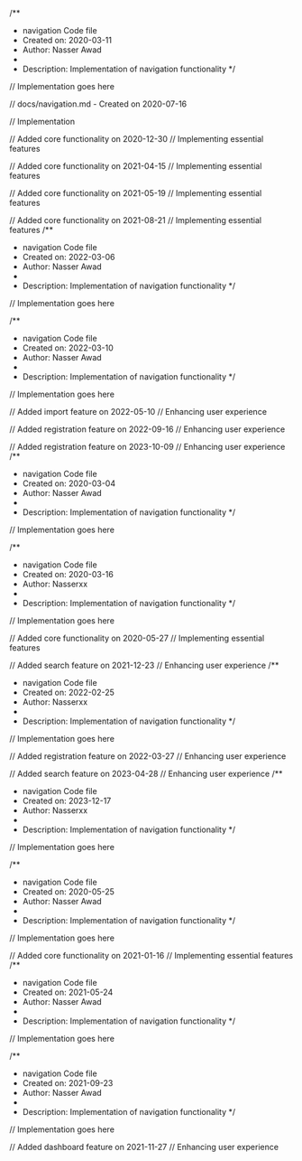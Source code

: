 /**
 * navigation Code file
 * Created on: 2020-03-11
 * Author: Nasser Awad
 *
 * Description: Implementation of navigation functionality
 */
 
// Implementation goes here

// docs/navigation.md - Created on 2020-07-16

// Implementation

// Added core functionality on 2020-12-30
// Implementing essential features

// Added core functionality on 2021-04-15
// Implementing essential features

// Added core functionality on 2021-05-19
// Implementing essential features

// Added core functionality on 2021-08-21
// Implementing essential features
/**
 * navigation Code file
 * Created on: 2022-03-06
 * Author: Nasser Awad
 *
 * Description: Implementation of navigation functionality
 */
 
// Implementation goes here

/**
 * navigation Code file
 * Created on: 2022-03-10
 * Author: Nasser Awad
 *
 * Description: Implementation of navigation functionality
 */
 
// Implementation goes here


// Added import feature on 2022-05-10
// Enhancing user experience

// Added registration feature on 2022-09-16
// Enhancing user experience

// Added registration feature on 2023-10-09
// Enhancing user experience
/**
 * navigation Code file
 * Created on: 2020-03-04
 * Author: Nasser Awad
 *
 * Description: Implementation of navigation functionality
 */
 
// Implementation goes here

/**
 * navigation Code file
 * Created on: 2020-03-16
 * Author: Nasserxx
 *
 * Description: Implementation of navigation functionality
 */
 
// Implementation goes here


// Added core functionality on 2020-05-27
// Implementing essential features

// Added search feature on 2021-12-23
// Enhancing user experience
/**
 * navigation Code file
 * Created on: 2022-02-25
 * Author: Nasserxx
 *
 * Description: Implementation of navigation functionality
 */
 
// Implementation goes here


// Added registration feature on 2022-03-27
// Enhancing user experience

// Added search feature on 2023-04-28
// Enhancing user experience
/**
 * navigation Code file
 * Created on: 2023-12-17
 * Author: Nasserxx
 *
 * Description: Implementation of navigation functionality
 */
 
// Implementation goes here

/**
 * navigation Code file
 * Created on: 2020-05-25
 * Author: Nasser Awad
 *
 * Description: Implementation of navigation functionality
 */
 
// Implementation goes here


// Added core functionality on 2021-01-16
// Implementing essential features
/**
 * navigation Code file
 * Created on: 2021-05-24
 * Author: Nasser Awad
 *
 * Description: Implementation of navigation functionality
 */
 
// Implementation goes here

/**
 * navigation Code file
 * Created on: 2021-09-23
 * Author: Nasser Awad
 *
 * Description: Implementation of navigation functionality
 */
 
// Implementation goes here


// Added dashboard feature on 2021-11-27
// Enhancing user experience
